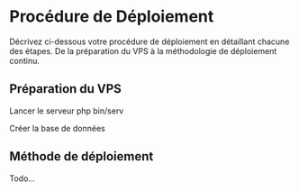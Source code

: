 # Procédure de Déploiement

Décrivez ci-dessous votre procédure de déploiement en détaillant chacune des étapes. De la préparation du VPS à la méthodologie de déploiement continu.

## Préparation du VPS

Lancer le serveur php bin/serv

Créer la base de données


## Méthode de déploiement

Todo...
